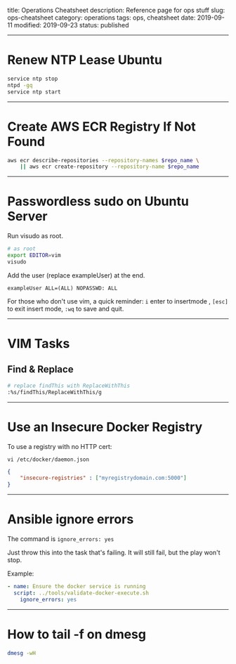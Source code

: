 title: Operations Cheatsheet
description: Reference page for ops stuff
slug: ops-cheatsheet
category: operations
tags: ops, cheatsheet
date: 2019-09-11
modified: 2019-09-23
status: published


---


# Renew NTP Lease Ubuntu

```bash
service ntp stop
ntpd -gq
service ntp start
```


---

# Create AWS ECR Registry If Not Found

```bash
aws ecr describe-repositories --repository-names $repo_name \
    || aws ecr create-repository --repository-name $repo_name
```


---


# Passwordless sudo on Ubuntu Server

Run visudo as root.

```bash
# as root
export EDITOR=vim
visudo
```

Add the user (replace exampleUser) at the end.

```text
exampleUser ALL=(ALL) NOPASSWD: ALL
```

For those who don't use vim, a quick reminder:
`i` enter to insertmode , `[esc]` to exit insert mode, `:wq` to save and quit.


---


# VIM Tasks

## Find & Replace

```bash
# replace findThis with ReplaceWithThis
:%s/findThis/ReplaceWithThis/g
```


---


# Use an Insecure Docker Registry
To use a registry with no HTTP cert:

`vi /etc/docker/daemon.json`

```json
{
    "insecure-registries" : ["myregistrydomain.com:5000"]
}
```


---


# Ansible ignore errors

The command is `ignore_errors: yes`

Just throw this into the task that's failing. It will still fail, but the play
won't stop.

Example:

```yml
- name: Ensure the docker service is running
  script: ../tools/validate-docker-execute.sh
    ignore_errors: yes
```


---


# How to tail -f on dmesg

```bash
dmesg -wH
```

